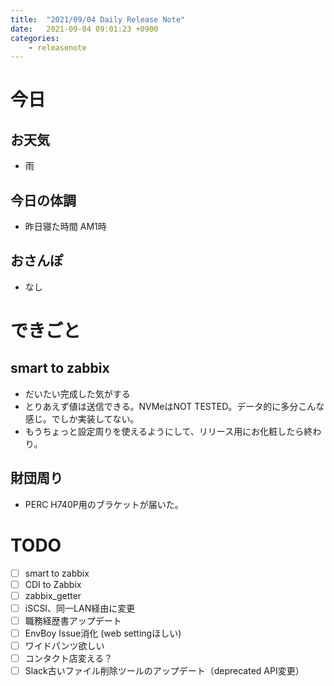 ```yaml
---
title:  "2021/09/04 Daily Release Note"
date:   2021-09-04 09:01:23 +0900
categories:
    - releasenote
---
```

# 今日

## お天気

* 雨

## 今日の体調

* 昨日寝た時間 AM1時

## おさんぽ

* なし

# できごと

## smart to zabbix

* だいたい完成した気がする
* とりあえず値は送信できる。NVMeはNOT TESTED。データ的に多分こんな感じ。でしか実装してない。
* もうちょっと設定周りを使えるようにして、リリース用にお化粧したら終わり。

## 財団周り

* PERC H740P用のブラケットが届いた。

# TODO 

- [ ] smart to zabbix
- [ ] CDI to Zabbix
- [ ] zabbix_getter
- [ ] iSCSI、同一LAN経由に変更
- [ ] 職務経歴書アップデート
- [ ] EnvBoy Issue消化 (web settingほしい)
- [ ] ワイドパンツ欲しい
- [ ] コンタクト店変える？
- [ ] Slack古いファイル削除ツールのアップデート（deprecated API変更）
